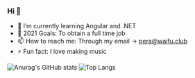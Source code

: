 ### Hi 👋

- 🌱 I’m currently learning Angular and .NET
- 🤔 2021 Goals: To obtain a full time job
- 📫 How to reach me: Through my email -> pera@waifu.club
- ⚡ Fun fact: I love making music

![Anurag's GitHub stats](https://github-readme-stats.vercel.app/api?username=nbapera&show_icons=true)  ![Top Langs](https://github-readme-stats.vercel.app/api/top-langs/?username=nbapera)
